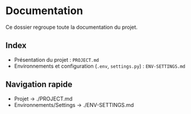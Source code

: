 # Documentation

Ce dossier regroupe toute la documentation du projet.

## Index

- Présentation du projet : `PROJECT.md`
- Environnements et configuration (`.env`, `settings.py`) : `ENV-SETTINGS.md`

## Navigation rapide

- Projet → ./PROJECT.md
- Environnements/Settings → ./ENV-SETTINGS.md


